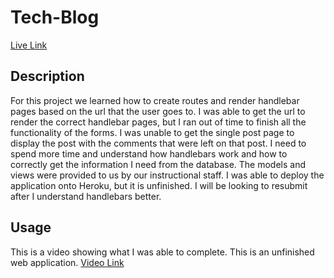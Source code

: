 # Tech-Blog
[Live Link](https://guarded-tundra-55066.herokuapp.com/)

## Description

For this project we learned how to create routes and render handlebar pages based on the url that the user goes to. I was able to get the url to render the correct handlebar pages, but I ran out of time to finish all the functionality of the forms. I was unable to get the single post page to display the post with the comments that were left on that post. I need to spend more time and understand how handlebars work and how to correctly get the information I need from the database. The models and views were provided to us by our instructional staff. I was able to deploy the application onto Heroku, but it is unfinished. I will be looking to resubmit after I understand handlebars better.

## Usage 
This is a video showing what I was able to complete. This is an unfinished web application. 
[Video Link](https://www.awesomescreenshot.com/video/11663952?key=0b7d862559931fd14511d9c50ca317b0)